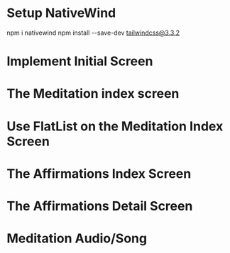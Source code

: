 # Setup NativeWind

npm i nativewind
npm install --save-dev tailwindcss@3.3.2

# Implement Initial Screen

# The Meditation index screen

# Use FlatList on the Meditation Index Screen

# The Affirmations Index Screen

# The Affirmations Detail Screen

# Meditation Audio/Song
